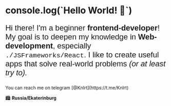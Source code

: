 <h1>console.log(`Hello World! 👋`)</h1>

<p style="font-size: 24px; font-family: Arial;" >Hi there! I'm a beginner <b>frontend-developer</b>! My goal is to deepen my knowledge in <b>Web-development</b>, especially <code style="font-family: Courier New;">./JSFrameworks/React</code>. I like to create useful apps that solve real-world problems <em>(or at least try to).</em></p>

<p>You can reach me on telegram [@Knlrt](https://t.me/Knlrt)</p>

🏙️ <b>Russia/Ekaterinburg</b>

<!--
**K-gns/K-gns** is a ✨ _special_ ✨ repository because its `README.md` (this file) appears on your GitHub profile.

Here are some ideas to get you started:

- 🔭 I’m currently working on ...
- 🌱 I’m currently learning ...
- 👯 I’m looking to collaborate on ...
- 🤔 I’m looking for help with ...
- 💬 Ask me about ...
- 📫 How to reach me: ...
- 😄 Pronouns: ...
- ⚡ Fun fact: ...
-->
